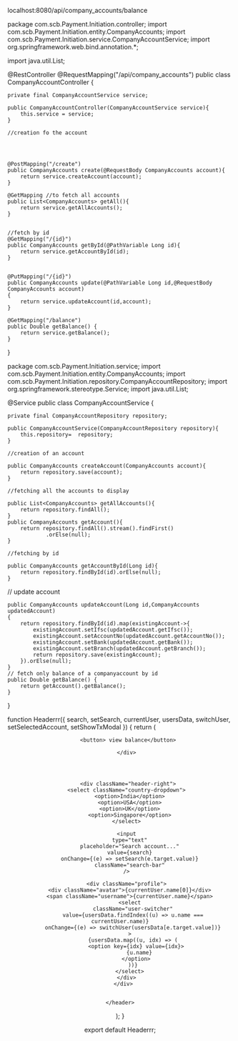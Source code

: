 localhost:8080/api/company_accounts/balance


package com.scb.Payment.Initiation.controller;
import com.scb.Payment.Initiation.entity.CompanyAccounts;
import com.scb.Payment.Initiation.service.CompanyAccountService;
import org.springframework.web.bind.annotation.*;

import java.util.List;

@RestController
@RequestMapping("/api/company_accounts")
public class CompanyAccountController {

    private final CompanyAccountService service;

    public CompanyAccountController(CompanyAccountService service){
        this.service = service;
    }

    //creation fo the account




    @PostMapping("/create")
    public CompanyAccounts create(@RequestBody CompanyAccounts account){
        return service.createAccount(account);
    }

    @GetMapping //to fetch all accounts
    public List<CompanyAccounts> getAll(){
        return service.getAllAccounts();
    }


    //fetch by id
    @GetMapping("/{id}")
    public CompanyAccounts getById(@PathVariable Long id){
        return service.getAccountById(id);
    }


    @PutMapping("/{id}")
    public CompanyAccounts update(@PathVariable Long id,@RequestBody CompanyAccounts account)
    {
        return service.updateAccount(id,account);
    }

    @GetMapping("/balance")
    public Double getBalance() {
        return service.getBalance();
    }



}




package com.scb.Payment.Initiation.service;
import com.scb.Payment.Initiation.entity.CompanyAccounts;
import com.scb.Payment.Initiation.repository.CompanyAccountRepository;
import org.springframework.stereotype.Service;
import java.util.List;

@Service
public class CompanyAccountService {

    private final CompanyAccountRepository repository;

    public CompanyAccountService(CompanyAccountRepository repository){
        this.repository=  repository;
    }

    //creation of an account

    public CompanyAccounts createAccount(CompanyAccounts account){
        return repository.save(account);
    }

    //fetching all the accounts to display

    public List<CompanyAccounts> getAllAccounts(){
        return repository.findAll();
    }
    public CompanyAccounts getAccount(){
        return repository.findAll().stream().findFirst()
                .orElse(null);
    }

    //fetching by id

    public CompanyAccounts getAccountById(Long id){
        return repository.findById(id).orElse(null);
    }

// update account

    public CompanyAccounts updateAccount(Long id,CompanyAccounts updatedAccount)
    {
        return repository.findById(id).map(existingAccount->{
            existingAccount.setIfsc(updatedAccount.getIfsc());
            existingAccount.setAccountNo(updatedAccount.getAccountNo());
            existingAccount.setBank(updatedAccount.getBank());
            existingAccount.setBranch(updatedAccount.getBranch());
            return repository.save(existingAccount);
        }).orElse(null);
    }
    // fetch only balance of a companyaccount by id
    public Double getBalance() {
        return getAccount().getBalance();
    }
}





function Headerrr({  search, setSearch, currentUser, usersData, switchUser, setSelectedAccount, setShowTxModal }) 
{
  return (
    <header className="header">
      <div className="header-left">
        
          <button> view balance</button> 
          
        </div>

       
       
        
         <div className="header-right">
        <select className="country-dropdown">
          <option>India</option>
          <option>USA</option>
          <option>UK</option>
          <option>Singapore</option>
        </select>

        <input
          type="text"
          placeholder="Search account..."
          value={search}
          onChange={(e) => setSearch(e.target.value)}
          className="search-bar"
        />

        <div className="profile">
          <div className="avatar">{currentUser.name[0]}</div>
          <span className="username">{currentUser.name}</span>
          <select
            className="user-switcher"
            value={usersData.findIndex((u) => u.name === currentUser.name)}
            onChange={(e) => switchUser(usersData[e.target.value])}
          >
            {usersData.map((u, idx) => (
              <option key={idx} value={idx}>
                {u.name}
              </option>
            ))}
          </select>
        </div>
      </div>
      
      
    </header>
  );
}

export default Headerrr;
